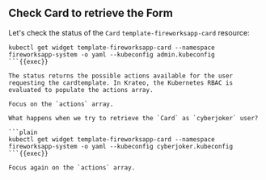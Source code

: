 ## Check Card to retrieve the Form

Let's check the status of the `Card` `template-fireworksapp-card` resource:

```plain
kubectl get widget template-fireworksapp-card --namespace fireworksapp-system -o yaml --kubeconfig admin.kubeconfig
```{{exec}}

The status returns the possible actions available for the user requesting the cardtemplate. In Krateo, the Kubernetes RBAC is evaluated to populate the actions array.

Focus on the `actions` array.

What happens when we try to retrieve the `Card` as `cyberjoker` user?

```plain
kubectl get widget template-fireworksapp-card --namespace fireworksapp-system -o yaml --kubeconfig cyberjoker.kubeconfig
```{{exec}}

Focus again on the `actions` array.
